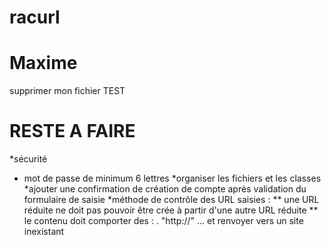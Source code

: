 racurl
======

Maxime
======
supprimer mon fichier TEST


RESTE A FAIRE
=============
*sécurité
* mot de passe de minimum 6 lettres
*organiser les fichiers et les classes
*ajouter une confirmation de création de compte après validation du formulaire de saisie
*méthode de contrôle des URL saisies :
** une URL réduite ne doit pas pouvoir être crée à partir d'une autre URL réduite
** le contenu doit comporter des : . "http://" ... et renvoyer vers un site inexistant


